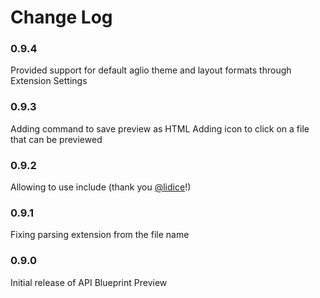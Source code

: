 # Change Log

### 0.9.4

Provided support for default aglio theme and layout formats through Extension Settings

### 0.9.3

Adding command to save preview as HTML
Adding icon to click on a file that can be previewed

### 0.9.2

Allowing to use include (thank you [@lidice](https://github.com/lidice)!)

### 0.9.1

Fixing parsing extension from the file name

### 0.9.0

Initial release of API Blueprint Preview
